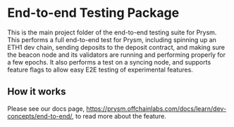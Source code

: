 # End-to-end Testing Package

This is the main project folder of the end-to-end testing suite for Prysm. This performs a full end-to-end test for Prysm, including spinning up an ETH1 dev chain, sending deposits to the deposit contract, and making sure the beacon node and its validators are running and performing properly for a few epochs.
It also performs a test on a syncing node, and supports feature flags to allow easy E2E testing of experimental features. 

## How it works

Please see our docs page, https://prysm.offchainlabs.com/docs/learn/dev-concepts/end-to-end/, to read more about the feature.
